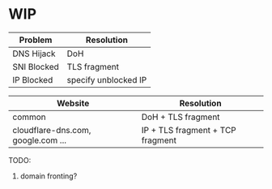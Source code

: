 # WIP


| Problem | Resolution |
|----|----|
| DNS Hijack | DoH |
| SNI Blocked | TLS fragment |
| IP Blocked | specify unblocked IP |



| Website | Resolution
|------|------|
| common | DoH + TLS fragment |
| cloudflare-dns.com, google.com ... | IP + TLS fragment + TCP fragment



TODO:
1. domain fronting?

